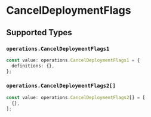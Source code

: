 # CancelDeploymentFlags


## Supported Types

### `operations.CancelDeploymentFlags1`

```typescript
const value: operations.CancelDeploymentFlags1 = {
  definitions: {},
};
```

### `operations.CancelDeploymentFlags2[]`

```typescript
const value: operations.CancelDeploymentFlags2[] = [
  {},
];
```

